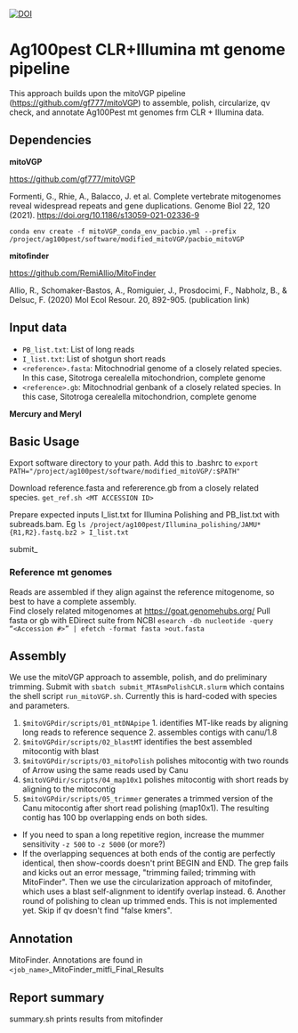 

[![DOI](https://zenodo.org/badge/386773752.svg)](https://zenodo.org/badge/latestdoi/386773752)


# Ag100pest CLR+Illumina  mt genome pipeline

This approach builds upon the mitoVGP pipeline (https://github.com/gf777/mitoVGP) to assemble, polish, circularize, qv check, and annotate Ag100Pest mt genomes frm CLR + Illumina data.

## Dependencies
**mitoVGP**

https://github.com/gf777/mitoVGP

Formenti, G., Rhie, A., Balacco, J. et al. Complete vertebrate mitogenomes reveal widespread repeats and gene duplications. Genome Biol 22, 120 (2021). https://doi.org/10.1186/s13059-021-02336-9

`conda env create -f mitoVGP_conda_env_pacbio.yml --prefix /project/ag100pest/software/modified_mitoVGP/pacbio_mitoVGP`

**mitofinder**

https://github.com/RemiAllio/MitoFinder

Allio, R., Schomaker-Bastos, A., Romiguier, J., Prosdocimi, F., Nabholz, B., & Delsuc, F. (2020) Mol Ecol Resour. 20, 892-905. (publication link)

## Input  data
  * `PB_list.txt`: List of long reads
  * `I_list.txt`: List of shotgun short reads
  * `<reference>.fasta`: Mitochnodrial genome of a closely related species. In this case, Sitotroga cerealella mitochondrion, complete genome
  * `<reference>.gb`: Mitochnodrial genbank of a closely related species. In this case, Sitotroga cerealella mitochondrion, complete genome

**Mercury and Meryl**

## Basic Usage
Export software directory to your path. Add this to .bashrc to 
`export PATH="/project/ag100pest/software/modified_mitoVGP/:$PATH"`

Download reference.fasta and refererence.gb from a closely related species. 
`get_ref.sh <MT ACCESSION ID>`

Prepare expected inputs I_list.txt for Illumina Polishing and PB_list.txt with subreads.bam. Eg `ls /project/ag100pest/Illumina_polishing/JAMU*{R1,R2}.fastq.bz2 > I_list.txt`

submit_


### Reference mt genomes
Reads are assembled if they align against the reference mitogenome, so best to have a complete assembly.  
Find closely related mitogenomes at https://goat.genomehubs.org/ 
Pull fasta or gb with EDirect suite from NCBI
`esearch -db nucleotide -query “<Accession #>” | efetch -format fasta >out.fasta`

## Assembly

We use the mitoVGP approach to assemble, polish, and do preliminary trimming. Submit with `sbatch submit_MTAsmPolishCLR.slurm` which contains the shell script `run_mitoVGP.sh`. Currently this is hard-coded with species and parameters.

  1. `$mitoVGPdir/scripts/01_mtDNApipe`
    1. identifies MT-like reads by aligning long reads to reference sequence
    2. assembles contigs with canu/1.8
  2. `$mitoVGPdir/scripts/02_blastMT` identifies the best assembled mitocontig with blast
  3. `$mitoVGPdir/scripts/03_mitoPolish` polishes mitocontig with two rounds of Arrow using the same reads used by Canu
  4. `$mitoVGPdir/scripts/04_map10x1` polishes mitocontig with short reads by aligning to the mitocontig
  5. `$mitoVGPdir/scripts/05_trimmer` generates a trimmed version of the Canu mitocontig after short read polishing (map10x1). The resulting contig has 100 bp overlapping ends on both sides.
* If you need to span a long repetitive region, increase the mummer sensitivity `-z 500` to `-z 5000` (or more?)
* If the overlapping sequences at both ends of the contig are perfectly identical, then show-coords doesn't print BEGIN and END. The grep fails and kicks out an error message, "trimming failed; trimming with MitoFinder". Then we use the circularization approach of mitofinder, which uses a blast self-alignment to identify overlap instead.
  6. Another round of polishing to clean up trimmed ends.  This is not implemented yet. Skip if qv doesn't find "false kmers". 

## Annotation
 MitoFinder. Annotations are found in `<job_name>`_MitoFinder_mitfi_Final_Results

## Report summary
summary.sh prints results from mitofinder
